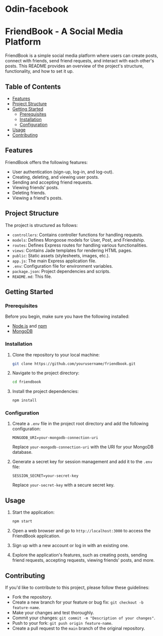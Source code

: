# Odin-facebook
# FriendBook - A Social Media Platform

FriendBook is a simple social media platform where users can create posts, connect with friends, send friend requests, and interact with each other's posts. This README provides an overview of the project's structure, functionality, and how to set it up.

## Table of Contents
- [Features](#features)
- [Project Structure](#project-structure)
- [Getting Started](#getting-started)
  - [Prerequisites](#prerequisites)
  - [Installation](#installation)
  - [Configuration](#configuration)
- [Usage](#usage)
- [Contributing](#contributing)

## Features
FriendBook offers the following features:

- User authentication (sign-up, log-in, and log-out).
- Creating, deleting, and viewing user posts.
- Sending and accepting friend requests.
- Viewing friends' posts.
- Deleting friends.
- Viewing a friend's posts.

## Project Structure
The project is structured as follows:

- `controllers`: Contains controller functions for handling requests.
- `models`: Defines Mongoose models for User, Post, and Friendship.
- `routes`: Defines Express routes for handling various functionalities.
- `views`: Contains Jade templates for rendering HTML pages.
- `public`: Static assets (stylesheets, images, etc.).
- `app.js`: The main Express application file.
- `.env`: Configuration file for environment variables.
- `package.json`: Project dependencies and scripts.
- `README.md`: This file.

## Getting Started

### Prerequisites
Before you begin, make sure you have the following installed:
- [Node.js](https://nodejs.org/) and [npm](https://www.npmjs.com/)
- [MongoDB](https://www.mongodb.com/)

### Installation
1. Clone the repository to your local machine:
   ```bash
   git clone https://github.com/yourusername/friendbook.git
   ```

2. Navigate to the project directory:
   ```bash
   cd friendbook
   ```

3. Install the project dependencies:
   ```bash
   npm install
   ```

### Configuration
1. Create a `.env` file in the project root directory and add the following configuration:

   ```env
   MONGODB_URI=your-mongodb-connection-uri
   ```

   Replace `your-mongodb-connection-uri` with the URI for your MongoDB database.

2. Generate a secret key for session management and add it to the `.env` file:

   ```env
   SESSION_SECRET=your-secret-key
   ```

   Replace `your-secret-key` with a secure secret key.

## Usage
1. Start the application:
   ```bash
   npm start
   ```

2. Open a web browser and go to `http://localhost:3000` to access the FriendBook application.

3. Sign up with a new account or log in with an existing one.

4. Explore the application's features, such as creating posts, sending friend requests, accepting requests, viewing friends' posts, and more.

## Contributing
If you'd like to contribute to this project, please follow these guidelines:
- Fork the repository.
- Create a new branch for your feature or bug fix: `git checkout -b feature-name`.
- Make your changes and test thoroughly.
- Commit your changes: `git commit -m "Description of your changes"`.
- Push to your fork: `git push origin feature-name`.
- Create a pull request to the `main` branch of the original repository.
